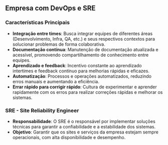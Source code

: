 ## Empresa com DevOps e SRE

### Características Principais

- **Integração entre times**: Busca integrar equipes de diferentes áreas (Desenvolvimento, Infra, QA, etc.) e seus respectivos contextos para solucionar problemas de forma colaborativa.
- **Documentação contínua**: Manutenção de documentação atualizada e acessível, promovendo compartilhamento de conhecimento entre equipes.
- **Aprendizado e feedback**: Incentivo constante ao aprendizado intertimes e feedback contínuo para melhorias rápidas e eficazes.
- **Automatização**: Processos e operações automatizados, reduzindo erros manuais e aumentando a eficiência.
- **Errar rápido para corrigir rápido**: Cultura de experimentar e aprender rapidamente com os erros para realizar correções rápidas e melhorar os sistemas.

### SRE - Site Reliability Engineer

- **Responsabilidade**: O SRE é o responsável por implementar soluções técnicas para garantir a confiabilidade e a estabilidade dos sistemas.
- **Objetivo**: Garantir que os sites e serviços da empresa estejam sempre operacionais, com alta disponibilidade e desempenho.
